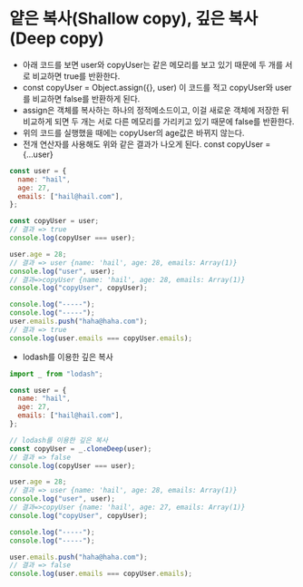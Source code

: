# 얕은 복사(Shallow copy), 깊은 복사(Deep copy)

-  아래 코드를 보면 user와 copyUser는 같은 메모리를 보고 있기 때문에 두 개를 서로 비교하면 true를 반환한다.
-  const copyUser = Object.assign({}, user) 이 코드를 적고 copyUser와 user를 비교하면 false를 반환하게 된다.
-  assign은 객체를 복사하는 하나의 정적메소드이고, 이걸 새로운 객체에 저장한 뒤 비교하게 되면 두 개는 서로 다른 메모리를 가리키고 있기 때문에 false를 반환한다.
-  위의 코드를 실행했을 때에는 copyUser의 age값은 바뀌지 않는다.
-  전개 연산자를 사용해도 위와 같은 결과가 나오게 된다. const copyUser = {...user}
```javascript
const user = {
  name: "hail",
  age: 27,
  emails: ["hail@hail.com"],
};

const copyUser = user;
// 결과 => true
console.log(copyUser === user);

user.age = 28;
// 결과 => user {name: 'hail', age: 28, emails: Array(1)}
console.log("user", user);
// 결과=>copyUser {name: 'hail', age: 28, emails: Array(1)}
console.log("copyUser", copyUser);

console.log("-----");
console.log("-----");
user.emails.push("haha@haha.com");
// 결과 => true
console.log(user.emails === copyUser.emails);
```

- lodash를 이용한 깊은 복사
```javascript
import _ from "lodash";

const user = {
  name: "hail",
  age: 27,
  emails: ["hail@hail.com"],
};

// lodash를 이용한 깊은 복사
const copyUser = _.cloneDeep(user);
// 결과 => false
console.log(copyUser === user);

user.age = 28;
// 결과 => user {name: 'hail', age: 28, emails: Array(1)}
console.log("user", user);
// 결과=>copyUser {name: 'hail', age: 27, emails: Array(1)}
console.log("copyUser", copyUser);

console.log("-----");
console.log("-----");

user.emails.push("haha@haha.com");
// 결과 => false
console.log(user.emails === copyUser.emails);
```
